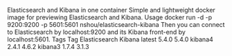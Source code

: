 Elasticsearch and Kibana in one container
Simple and lightweight docker image for previewing Elasticsearch and Kibana.
Usage
docker run -d -p 9200:9200 -p 5601:5601 nshou/elasticsearch-kibana
Then you can connect to Elasticsearch by localhost:9200 and its Kibana front-end by localhost:5601.
Tags
Tag	Elasticsearch	Kibana
latest	5.4.0	5.4.0
kibana4	2.4.1	4.6.2
kibana3	1.7.4	3.1.3
